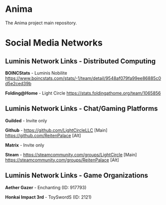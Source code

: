 # Anima
 The Anima project main repository.


# Social Media Networks
## Luminis Network Links - Distributed Computing

**BOINCStats** - Luminis Nobilite https://www.boincstats.com/stats/-1/team/detail/9548af079fa99ee86885c0d5e2ced39b

**Folding@Home** - Light Circle https://stats.foldingathome.org/team/1065856


## Luminis Network Links - Chat/Gaming Platforms

**Guilded** - Invite only

**Github** - https://github.com/LightCircleLLC [Main]
https://github.com/ReitenPalace [Alt]

**Matrix** - Invite only

**Steam** - https://steamcommunity.com/groups/LightCircle [Main]
https://steamcommunity.com/groups/ReitenPalace [Alt]


## Luminis Network Links - Game Organizations

**Aether Gazer** - Enchanting (ID: 917793)

**Honkai Impact 3rd** - ToySwordS (ID: 2121)
